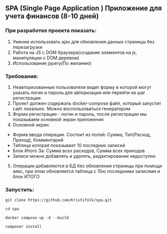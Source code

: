 ## SPA (Single Page Application ) Приложение для учета финансов  (8-10 дней)
### При разработке проекта показать:

1. Умение использовать ajax для обновления данных страницы без перезагрузки
2. Работа на JS с DOM браузера(создание элементов на js, манипуляции с DOM деревом)
3. Использование jquery(По желанию)

### Требования:

1. Неавторизованные пользователи видят форму в которой могут указать логин и пароль для авторизации или перейти на шаг регистрации.
2. Проект должен содержать docker-compose файл, который запустит сайт локально. Можно воспользоваться генератором
3. Форма регистрации - логин и пароль, после регистрации мы показываем основной экран приложения
4. Основной экран:

- Форма ввода операции. Состоит из полей: Сумма, Тип(Расход, Приход), Комментарий
- Таблица которая показывает 10 последних записей
- Блок Итого За: Сумма всех расходов, Сумма всех приходов
- Записи можно добавлять и удалять, редактирование недоступно


5. Операции добавляются в БД без обновления страницы при помощи аякс, при этом обновляется таблица с 10ю последними записями и блок ИТОГО

### Запустить:

 ```
git clone https://github.com/Kristifolk/spa.git

cd spa

docker compose up -d --build 

composer install 
 ```
